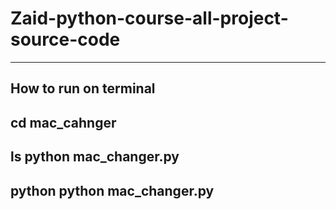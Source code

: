 # Zaid-python-course-all-project-source-code
-------------------
How to run on terminal
-------------------
cd mac_cahnger
-------------------
ls python mac_changer.py
-------------------
python python mac_changer.py
-------------------
